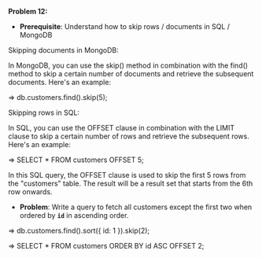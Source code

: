 **Problem 12:**

- **Prerequisite**: Understand how to skip rows / documents in SQL / MongoDB

Skipping documents in MongoDB:

In MongoDB, you can use the skip() method in combination with the find() method to skip a certain number of documents and retrieve the subsequent documents. Here's an example:

=> db.customers.find().skip(5);


Skipping rows in SQL:

In SQL, you can use the OFFSET clause in combination with the LIMIT clause to skip a certain number of rows and retrieve the subsequent rows. Here's an example:

=> SELECT * FROM customers OFFSET 5;

In this SQL query, the OFFSET clause is used to skip the first 5 rows from the "customers" table. The result will be a result set that starts from the 6th row onwards.



- **Problem**: Write a query to fetch all customers except the first two when ordered by **`id`** in ascending order.

=>  db.customers.find().sort({ id: 1 }).skip(2);

=>  SELECT * FROM customers ORDER BY id ASC OFFSET 2;
